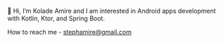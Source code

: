 👋 Hi, I’m Kolade Amire
and I am interested in Android apps development with Kotlin, Ktor, and Spring Boot.

How to reach me - stephamire@gmail.com

<!---
Stephen-Kolade/Stephen-Kolade is a ✨ special ✨ repository because its `README.md` (this file) appears on your GitHub profile.
You can click the Preview link to take a look at your changes.
--->

